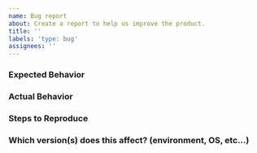 ```yaml
---
name: Bug report
about: Create a report to help us improve the product.
title: ''
labels: 'type: bug'
assignees: ''
---
```


### Expected Behavior

### Actual Behavior

### Steps to Reproduce

### Which version(s) does this affect? (environment, OS, etc...)
